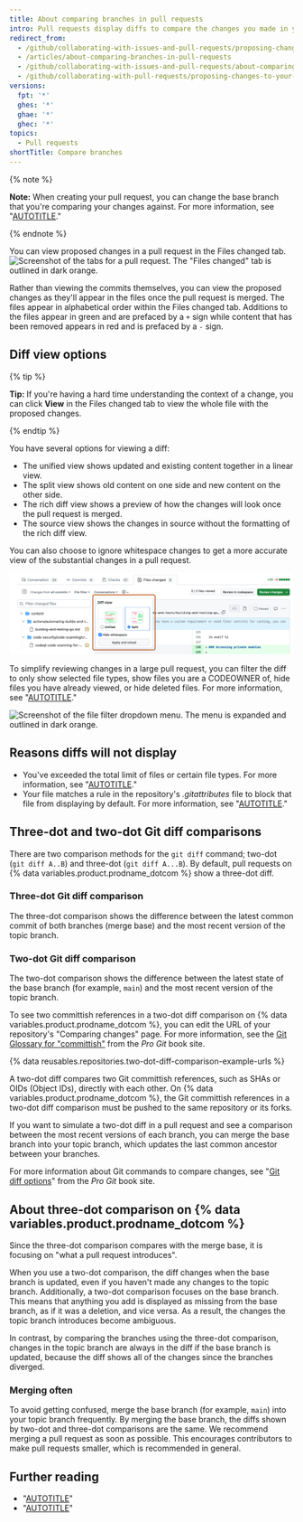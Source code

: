 ```yaml
---
title: About comparing branches in pull requests
intro: Pull requests display diffs to compare the changes you made in your topic branch against the base branch that you want to merge your changes into.
redirect_from:
  - /github/collaborating-with-issues-and-pull-requests/proposing-changes-to-your-work-with-pull-requests/about-comparing-branches-in-pull-requests
  - /articles/about-comparing-branches-in-pull-requests
  - /github/collaborating-with-issues-and-pull-requests/about-comparing-branches-in-pull-requests
  - /github/collaborating-with-pull-requests/proposing-changes-to-your-work-with-pull-requests/about-comparing-branches-in-pull-requests
versions:
  fpt: '*'
  ghes: '*'
  ghae: '*'
  ghec: '*'
topics:
  - Pull requests
shortTitle: Compare branches
---
```

{% note %}

**Note:** When creating your pull request, you can change the base branch that you're comparing your changes against. For more information, see "[AUTOTITLE](/pull-requests/collaborating-with-pull-requests/proposing-changes-to-your-work-with-pull-requests/creating-a-pull-request#changing-the-branch-range-and-destination-repository)."

{% endnote %}

You can view proposed changes in a pull request in the Files changed tab.
![Screenshot of the tabs for a pull request. The "Files changed" tab is outlined in dark orange.](/assets/images/help/pull_requests/pull-request-tabs-changed-files.png)

Rather than viewing the commits themselves, you can view the proposed changes as they'll appear in the files once the pull request is merged. The files appear in alphabetical order within the Files changed tab. Additions to the files appear in green and are prefaced by a `+` sign while content that has been removed appears in red and is prefaced by a `-` sign.

## Diff view options

{% tip %}

**Tip:** If you're having a hard time understanding the context of a change, you can click **View** in the Files changed tab to view the whole file with the proposed changes.

{% endtip %}

You have several options for viewing a diff:
- The unified view shows updated and existing content together in a linear view.
- The split view shows old content on one side and new content on the other side.
- The rich diff view shows a preview of how the changes will look once the pull request is merged.
- The source view shows the changes in source without the formatting of the rich diff view.

You can also choose to ignore whitespace changes to get a more accurate view of the substantial changes in a pull request.

![Screenshot of the "Files changed" tab for a pull request. The "Diff view" menu is outlined in dark orange.](/assets/images/help/pull_requests/diff-settings-menu.png)

To simplify reviewing changes in a large pull request, you can filter the diff to only show selected file types, show files you are a CODEOWNER of, hide files you have already viewed, or hide deleted files. For more information, see "[AUTOTITLE](/pull-requests/collaborating-with-pull-requests/reviewing-changes-in-pull-requests/filtering-files-in-a-pull-request)."

![Screenshot of the file filter dropdown menu. The menu is expanded and outlined in dark orange.](/assets/images/help/pull_requests/file-filter-menu.png)

## Reasons diffs will not display

- You've exceeded the total limit of files or certain file types. For more information, see "[AUTOTITLE](/repositories/creating-and-managing-repositories/about-repositories#limits-for-viewing-content-and-diffs-in-a-repository)."
- Your file matches a rule in the repository's _.gitattributes_ file to block that file from displaying by default. For more information, see "[AUTOTITLE](/repositories/working-with-files/managing-files/customizing-how-changed-files-appear-on-github)."

## Three-dot and two-dot Git diff comparisons

There are two comparison methods for the `git diff` command; two-dot (`git diff A..B`) and three-dot (`git diff A...B`). By default, pull requests on {% data variables.product.prodname_dotcom %} show a three-dot diff.

### Three-dot Git diff comparison

The three-dot comparison shows the difference between the latest common commit of both branches (merge base) and the most recent version of the topic branch.

### Two-dot Git diff comparison

The two-dot comparison shows the difference between the latest state of the base branch (for example, `main`) and the most recent version of the topic branch.

To see two committish references in a two-dot diff comparison on {% data variables.product.prodname_dotcom %}, you can edit the URL of your repository's "Comparing changes" page. For more information, see the  [Git Glossary for "committish"](https://git-scm.com/docs/gitglossary#gitglossary-aiddefcommit-ishacommit-ishalsocommittish) from the _Pro Git_ book site.

{% data reusables.repositories.two-dot-diff-comparison-example-urls %}

A two-dot diff compares two Git committish references, such as SHAs or OIDs (Object IDs), directly with each other. On {% data variables.product.prodname_dotcom %}, the Git committish references in a two-dot diff comparison must be pushed to the same repository or its forks.

If you want to simulate a two-dot diff in a pull request and see a comparison between the most recent versions of each branch, you can merge the base branch into your topic branch, which updates the last common ancestor between your branches.

For more information about Git commands to compare changes, see "[Git diff options](https://git-scm.com/docs/git-diff#git-diff-emgitdiffemltoptionsgtltcommitgtltcommitgt--ltpathgt82308203)" from the _Pro Git_ book site.

## About three-dot comparison on {% data variables.product.prodname_dotcom %}

Since the three-dot comparison compares with the merge base, it is focusing on "what a pull request introduces".

When you use a two-dot comparison, the diff changes when the base branch is updated, even if you haven't made any changes to the topic branch. Additionally, a two-dot comparison focuses on the base branch. This means that anything you add is displayed as missing from the base branch, as if it was a deletion, and vice versa. As a result, the changes the topic branch introduces become ambiguous.

In contrast, by comparing the branches using the three-dot comparison, changes in the topic branch are always in the diff if the base branch is updated, because the diff shows all of the changes since the branches diverged.

### Merging often

To avoid getting confused, merge the base branch (for example, `main`) into your topic branch frequently. By merging the base branch, the diffs shown by two-dot and three-dot comparisons are the same. We recommend merging a pull request as soon as possible. This encourages contributors to make pull requests smaller, which is recommended in general.

## Further reading

- "[AUTOTITLE](/pull-requests/collaborating-with-pull-requests/proposing-changes-to-your-work-with-pull-requests/about-pull-requests)"
- "[AUTOTITLE](/pull-requests/collaborating-with-pull-requests/working-with-forks/about-forks)"
